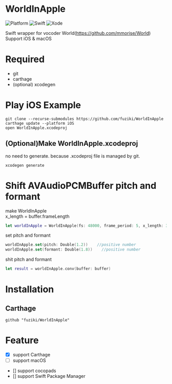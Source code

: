 # WorldInApple
![Platform](https://img.shields.io/badge/platform-%20iOS%20-lightgrey.svg)
![Swift](https://img.shields.io/badge/swift-green.svg)
![Xode](https://img.shields.io/badge/xcode-xcode11-green.svg)

Swift wrapper for vocoder World(https://github.com/mmorise/World)  
Support iOS & macOS  

# Required

* git
* carthage
* (optional) xcodegen

# Play iOS Example

```
git clone --recurse-submodules https://github.com/fuziki/WorldInApple
carthage update --platform iOS
open WorldInApple.xcodeproj
```

## (Optional)Make WorldInApple.xcodeproj

no need to generate. because .xcodeproj file is managed by git.

```
xcodegen generate
```

# Shift AVAudioPCMBuffer pitch and formant

make WorldInApple  
x_length = buffer.frameLength  

```swift
let worldInApple = WorldInApple(fs: 48000, frame_period: 5, x_length: 38400)
```

set pitch and formant  

```swift
worldInApple.set(pitch: Double(1.2))    //positive number
worldInApple.set(formant: Double(1.8))    //positive number
```

shit pitch and formant

```swift
let result = worldInApple.conv(buffer: buffer)
```

# Installation
## Carthage
```
github "fuziki/WorldInApple"
```

# Feature

- [x] support Carthage
- [ ] support macOS
- [] support cocopads
- [] support Swift Package Manager
